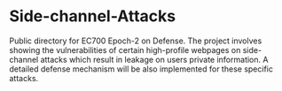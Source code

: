 # Side-channel-Attacks
Public directory for EC700 Epoch-2 on Defense. The project involves showing the vulnerabilities of certain high-profile webpages on side-channel attacks which result in leakage on users private information. A detailed defense mechanism will be also implemented for these specific attacks. 
